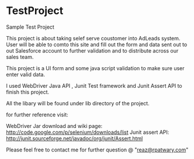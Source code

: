 TestProject
===========

Sample Test Project

This project is about taking selef serve coustomer into AdLeads system. User will be able to comto this site 
and fill out the form and data sent out to out Salesforce account to further validation and to 
distribute across our sales team.


This project is a UI form and some java script validation to make sure user enter valid data.


I used WebDriver Java API , Junit Test framework and Junit Assert API to finish this project.


All the libary will be found under lib directory of the project.


for further reference visit:

WebDriver Jar download and wiki page: http://code.google.com/p/selenium/downloads/list
Junit assert API: http://junit.sourceforge.net/javadoc/org/junit/Assert.html

Please feel free to contact me for further question @ "reaz@rpatwary.com"
